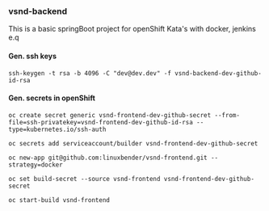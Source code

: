 ### vsnd-backend

This is a basic springBoot project for openShift Kata's with docker, jenkins e.q

#### Gen. ssh keys

```
ssh-keygen -t rsa -b 4096 -C "dev@dev.dev" -f vsnd-backend-dev-github-id-rsa
```

#### Gen. secrets in openShift
```
oc create secret generic vsnd-frontend-dev-github-secret --from-file=ssh-privatekey=vsnd-frontend-dev-github-id-rsa --type=kubernetes.io/ssh-auth

oc secrets add serviceaccount/builder vsnd-frontend-dev-github-secret

oc new-app git@github.com:linuxbender/vsnd-frontend.git --strategy=docker

oc set build-secret --source vsnd-frontend vsnd-frontend-dev-github-secret

oc start-build vsnd-frontend
```


